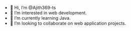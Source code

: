 - 👋 Hi, I’m @Ajith369-ts
- 👀 I’m interested in web development.
- 🌱 I’m currently learning Java.
- 💞️ I’m looking to collaborate on web application projects.
